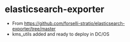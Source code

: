 # elasticsearch-exporter

- From https://github.com/forselli-stratio/elasticsearch-exporter/tree/master
- kms_utils added and ready to deploy in DC/OS